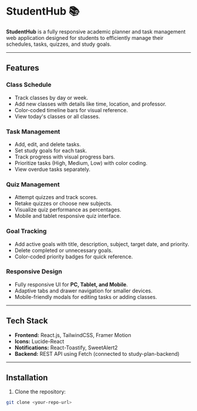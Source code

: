 # StudentHub 📚

**StudentHub** is a fully responsive academic planner and task management web application designed for students to efficiently manage their schedules, tasks, quizzes, and study goals.

---

## Features

### Class Schedule
- Track classes by day or week.
- Add new classes with details like time, location, and professor.
- Color-coded timeline bars for visual reference.
- View today's classes or all classes.

### Task Management
- Add, edit, and delete tasks.
- Set study goals for each task.
- Track progress with visual progress bars.
- Prioritize tasks (High, Medium, Low) with color coding.
- View overdue tasks separately.

### Quiz Management
- Attempt quizzes and track scores.
- Retake quizzes or choose new subjects.
- Visualize quiz performance as percentages.
- Mobile and tablet responsive quiz interface.

### Goal Tracking
- Add active goals with title, description, subject, target date, and priority.
- Delete completed or unnecessary goals.
- Color-coded priority badges for quick reference.

### Responsive Design
- Fully responsive UI for **PC, Tablet, and Mobile**.
- Adaptive tabs and drawer navigation for smaller devices.
- Mobile-friendly modals for editing tasks or adding classes.

---

## Tech Stack

- **Frontend:** React.js, TailwindCSS, Framer Motion
- **Icons:** Lucide-React
- **Notifications:** React-Toastify, SweetAlert2
- **Backend:** REST API using Fetch (connected to study-plan-backend)

---

## Installation

1. Clone the repository:
```bash
git clone <your-repo-url>
